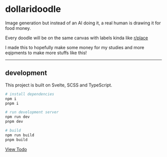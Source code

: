 # dollaridoodle
Image generation but instead of an AI doing it, a real human is drawing it for food money.

Every doodle will be on the same canvas with labels kinda like [r/place](https://reddit.com/r/place)

I made this to hopefully make some money for my studies and more eqipments to make more stuffs like this!

--- 

## development

This project is built on Svelte, SCSS and TypeScript.

```bash
# install dependencies
npm i
pnpm i

# run development server
npm run dev
pnpm dev

# build
npm run build
pnpm build
```


[View Todo](/todo.md)